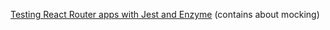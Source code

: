 [Testing React Router apps with Jest and Enzyme](https://medium.com/@antonybudianto/react-router-testing-with-jest-and-enzyme-17294fefd303)
(contains about mocking)